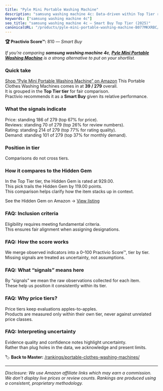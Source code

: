 ```yaml
---
title: "Pyle Mini Portable Washing Machine"
description: "samsung washing machine 4c: Data-driven within Top Tier ranking using the Practivio Score™. Positioned by quality, value, demand, findability, momentum."
keywords: ["samsung washing machine 4c"]
seo_title: "samsung washing machine 4c — Smart Buy Top Tier (2025)"
canonicalURL: "/products/pyle-mini-portable-washing-machine-B077MKXRBC/"
---
```


**🏆 Practivio Score™:** 810 — _Smart Buy_


*If you're comparing **samsung washing machine 4c**, **[Pyle Mini Portable Washing Machine](https://www.amazon.com/dp/B077MKXRBC?tag=practivio-20)** is a strong alternative to put on your shortlist.*
### Quick take
[Shop “Pyle Mini Portable Washing Machine” on Amazon](https://www.amazon.com/dp/B077MKXRBC?tag=practivio-20)
This Portable Clothes Washing Machines comes in at **39 / 279** overall.  
It is grouped in the **Top Tier tier** for fair comparison.  
Practivio recommends it as a **Smart Buy** given its relative performance.

### What the signals indicate
Price: standing 186 of 279 (top 67% for price).  
Reviews: standing 70 of 279 (top 26% for review numbers).  
Rating: standing 214 of 279 (top 77% for rating quality).  
Demand: standing 101 of 279 (top 37% for monthly demand).

### Position in tier
Comparisons do not cross tiers.

### How it compares to the Hidden Gem
In the Top Tier tier, the Hidden Gem is rated at 929.00.  
This pick trails the Hidden Gem by 119.00 points.  
This comparison helps clarify how the item stacks up in context.  

See the Hidden Gem on Amazon → [View listing](https://www.amazon.com/dp/B08B4L4CGG?tag=practivio-20)

### FAQ: Inclusion criteria
Eligibility requires meeting fundamental criteria.  
This ensures fair alignment when assigning designations.

### FAQ: How the score works
We merge observed indicators into a 0–100 Practivio Score™, tier by tier.  
Missing signals are treated as uncertainty, not assumptions.

### FAQ: What “signals” means here
By “signals” we mean the raw observations collected for each item.  
These help us position it consistently within its tier.

### FAQ: Why price tiers?
Price tiers keep evaluations apples-to-apples.  
Products are measured only within their own tier, never against unrelated price classes.

### FAQ: Interpreting uncertainty
Evidence quality and confidence notes highlight uncertainty.  
Rather than plug holes in the data, we acknowledge and present limits.


🏷️ **Back to Master:** [/rankings/portable-clothes-washing-machines/](/rankings/portable-clothes-washing-machines/)

---
_Disclosure: We use Amazon affiliate links which may earn a commission. We don’t display live prices or review counts. Rankings are produced using a consistent, proprietary methodology._
